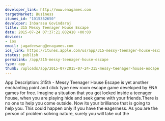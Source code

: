 ```yaml
--- 
developer_link: http://www.enagames.com
targetMarket: Business
itunes_id: "1015352650"
developer: Inbarasu Govindaraj
title: 315 Messy Teenager House Escape
date: 2015-07-24 07:37:21.802410 +00:00
devices: 
- ios
email: jagadeesang@enagames.com
ios_link: https://itunes.apple.com/us/app/315-messy-teenager-house-escape/id1015352650?mt=8
status: publish
permalink: /app/315-messy-teenager-house-escape
type: app
thumb: /uploads/app/2015-07/2015-07-24-315-messy-teenager-house-escape.png
---
```


App Description:
  315th - Messy Teenager House Escape is yet another enchanting point and click type new room escape game developed by ENA games for free. Imagine a situation that you got locked inside a teenager house, when you are playing hide and seek game with your friends.There is no one to help you come outside. Now its your brilliance that is going to help you. This could happen only if you have the eagerness. As you are the person of problem solving nature, surely you will take out the
